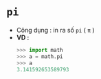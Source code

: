 # `pi`
- Công dụng : in ra số `pi` ( <code>&pi;</code> )
- **VD :**
    ```py
    >>> import math
    >>> a = math.pi
    >>> a
    3.141592653589793
    ```